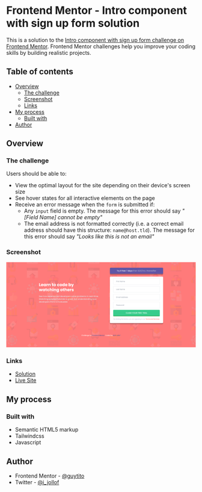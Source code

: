 # Frontend Mentor - Intro component with sign up form solution

This is a solution to the [Intro component with sign up form challenge on Frontend Mentor](https://www.frontendmentor.io/challenges/intro-component-with-signup-form-5cf91bd49edda32581d28fd1). Frontend Mentor challenges help you improve your coding skills by building realistic projects. 

## Table of contents

- [Overview](#overview)
  - [The challenge](#the-challenge)
  - [Screenshot](#screenshot)
  - [Links](#links)
- [My process](#my-process)
  - [Built with](#built-with)
- [Author](#author)


## Overview

### The challenge

Users should be able to:

- View the optimal layout for the site depending on their device's screen size
- See hover states for all interactive elements on the page
- Receive an error message when the `form` is submitted if:
  - Any `input` field is empty. The message for this error should say *"[Field Name] cannot be empty"*
  - The email address is not formatted correctly (i.e. a correct email address should have this structure: `name@host.tld`). The message for this error should say *"Looks like this is not an email"*

### Screenshot

![](./screenshot.png)

### Links

- [Solution](https://www.frontendmentor.io/solutions/responsive-sign-up-form-with-tailwindcss-and-javascript-kXRcSWQP-)
- [Live Site](https://sign-up-fm.netlify.app/)

## My process

### Built with

- Semantic HTML5 markup
- Tailwindcss
- Javascript

## Author

- Frontend Mentor - [@guytito](https://www.frontendmentor.io/profile/guytito)
- Twitter - [@i_jollof](https://www.twitter.com/i_jollof)
